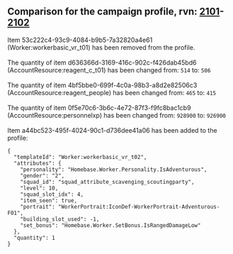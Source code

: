 ## Comparison for the campaign profile, rvn: [2101](https://github.com/PRO100KatYT/FortniteProfileRevisions/tree/main/profiles/campaign/2101%20campaign.json)-[2102](https://github.com/PRO100KatYT/FortniteProfileRevisions/tree/main/profiles/campaign/2102%20campaign.json)

Item 53c222c4-93c9-4084-b9b5-7a32820a4e61 (Worker:workerbasic_vr_t01) has been removed from the profile.
<br><br>
The quantity of item d636366d-3169-416c-902c-f426dab45bd6 (AccountResource:reagent_c_t01) has been changed from: `514` to: `506`
<br><br>
The quantity of item 4bf5bbe0-699f-4c0a-98b3-a8d2e82506c3 (AccountResource:reagent_people) has been changed from: `465` to: `415`
<br><br>
The quantity of item 0f5e70c6-3b6c-4e72-87f3-f9fc8bac1cb9 (AccountResource:personnelxp) has been changed from: `928900` to: `926900`
<br><br>
Item a44bc523-495f-4024-90c1-d736dee41a06 has been added to the profile:

```
{
  "templateId": "Worker:workerbasic_vr_t02",
  "attributes": {
    "personality": "Homebase.Worker.Personality.IsAdventurous",
    "gender": "2",
    "squad_id": "squad_attribute_scavenging_scoutingparty",
    "level": 10,
    "squad_slot_idx": 4,
    "item_seen": true,
    "portrait": "WorkerPortrait:IconDef-WorkerPortrait-Adventurous-F01",
    "building_slot_used": -1,
    "set_bonus": "Homebase.Worker.SetBonus.IsRangedDamageLow"
  },
  "quantity": 1
}
```

<br><br>
